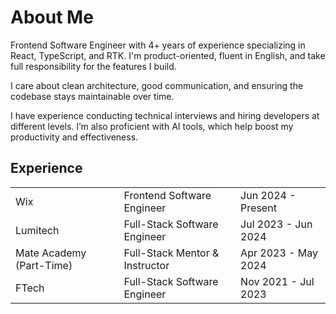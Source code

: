 # About Me

Frontend Software Engineer with 4+ years of experience specializing in React, TypeScript, and RTK. I'm product-oriented, fluent in English, and take full responsibility for the features I build.

I care about clean architecture, good communication, and ensuring the codebase stays maintainable over time.

I have experience conducting technical interviews and hiring developers at different levels. I’m also proficient with AI tools, which help boost my productivity and effectiveness.

## Experience        

<table>
       <tr>
        <td>Wix</td>
        <td>Frontend Software Engineer</td>
        <td>Jun 2024 - Present</td>
      </tr>  
      <tr>
        <td>Lumitech</td>
        <td>Full-Stack Software Engineer</td>
        <td>Jul 2023 - Jun 2024</td>
      </tr>  
      <tr>
        <td>Mate Academy (Part-Time)</td>
        <td>Full-Stack Mentor & Instructor</td>
        <td>Apr 2023 - May 2024</td>
      </tr>
      <tr>
        <td>FTech</td>
        <td>Full-Stack Software Engineer</td>
        <td>Nov 2021 - Jul 2023</td>
      </tr>  
</table>
